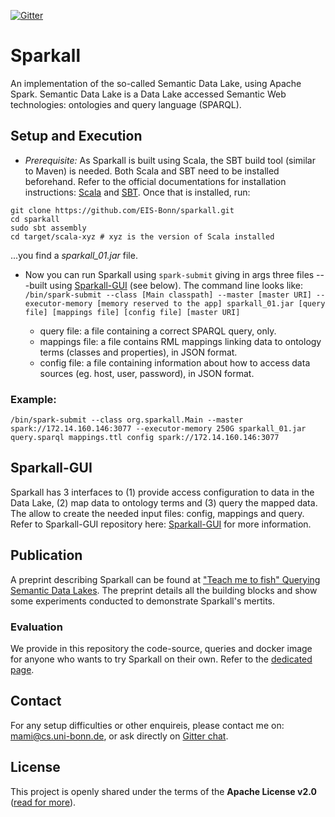 [![Gitter](https://img.shields.io/gitter/room/DAVFoundation/DAV-Contributors.svg?style=flat-square)](https://gitter.im/sparkall)

# Sparkall
An implementation of the so-called Semantic Data Lake, using Apache Spark. Semantic Data Lake is a Data Lake accessed Semantic Web technologies: ontologies and query language (SPARQL).

## Setup and Execution
- *Prerequisite:* As Sparkall is built using Scala, the SBT build tool (similar to Maven) is needed. Both Scala and SBT need to be installed beforehand. Refer to the official documentations for installation instructions: [Scala](https://www.scala-lang.org/download) and [SBT](https://www.scala-sbt.org/1.0/docs/Setup.html). Once that is installed, run:
```
git clone https://github.com/EIS-Bonn/sparkall.git
cd sparkall
sudo sbt assembly
cd target/scala-xyz # xyz is the version of Scala installed
```
...you find a *sparkall_01.jar* file.

- Now you can run Sparkall using `spark-submit` giving in args three files ---built using [Sparkall-GUI](https://github.com/EIS-Bonn/spakall-gui) (see below).
The command line looks like:
`/bin/spark-submit --class [Main classpath] --master [master URI] --executor-memory [memory reserved to the app] sparkall_01.jar [query file] [mappings file] [config file] [master URI]`

  * query file: a file containing a correct SPARQL query, only.
  * mappings file: a file contains RML mappings linking data to ontology terms (classes and properties), in JSON format.
  * config file: a file containing information about how to access data sources (eg. host, user, password), in JSON format.

### Example:
`/bin/spark-submit --class org.sparkall.Main --master spark://172.14.160.146:3077 --executor-memory 250G sparkall_01.jar query.sparql mappings.ttl config spark://172.14.160.146:3077`

## Sparkall-GUI
Sparkall has 3 interfaces to (1) provide access configuration to data in the Data Lake, (2) map data to ontology terms and (3) query the mapped data. The allow to create the needed input files: config, mappings and query. Refer to Sparkall-GUI repository here: [Sparkall-GUI](https://github.com/EIS-Bonn/sparkall-gui) for more information.

## Publication
A preprint describing Sparkall can be found at ["Teach me to fish" Querying Semantic Data Lakes](https://www.researchgate.net/publication/322526357_%27Teach_me_to_fish%27_Querying_Semantic_Data_Lakes). The preprint details all the building blocks and show some experiments conducted to demonstrate Sparkall's mertits.

### Evaluation
We provide in this repository the code-source, queries and docker image for anyone who wants to try Sparkall on their own. Refer to the [dedicated page](https://github.com/EIS-Bonn/sparkall/tree/master/evaluation).

## Contact
For any setup difficulties or other enquireis, please contact me on: mami@cs.uni-bonn.de, or ask directly on [Gitter chat](https://gitter.im/sparkall).

License
-------

This project is openly shared under the terms of the __Apache License
v2.0__ ([read for more](./LICENSE)).


